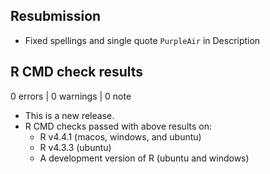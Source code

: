 ## Resubmission
* Fixed spellings and single quote `PurpleAir` in Description

## R CMD check results

0 errors | 0 warnings | 0 note

* This is a new release.
* R CMD checks passed with above results on:
  * R v4.4.1 (macos, windows, and ubuntu)
  * R v4.3.3 (ubuntu) 
  * A development version of R (ubuntu and windows)
